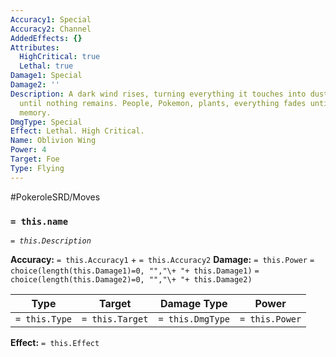 ```yaml
---
Accuracy1: Special
Accuracy2: Channel
AddedEffects: {}
Attributes:
  HighCritical: true
  Lethal: true
Damage1: Special
Damage2: ''
Description: A dark wind rises, turning everything it touches into dust to be scattered
  until nothing remains. People, Pokemon, plants, everything fades until a distant
  memory.
DmgType: Special
Effect: Lethal. High Critical.
Name: Oblivion Wing
Power: 4
Target: Foe
Type: Flying
---
```


#PokeroleSRD/Moves

### `= this.name` 
*`= this.Description`*

**Accuracy:** `= this.Accuracy1` + `= this.Accuracy2`
**Damage:** `= this.Power` `= choice(length(this.Damage1)=0, "","\+ "+ this.Damage1)` `= choice(length(this.Damage2)=0, "","\+ "+ this.Damage2)`

| Type          | Target          | Damage Type          | Power          |
| ------------- | --------------- | ---------------- | -------------- |
| `= this.Type` | `= this.Target` | `= this.DmgType` | `= this.Power` | 

**Effect:** `= this.Effect`